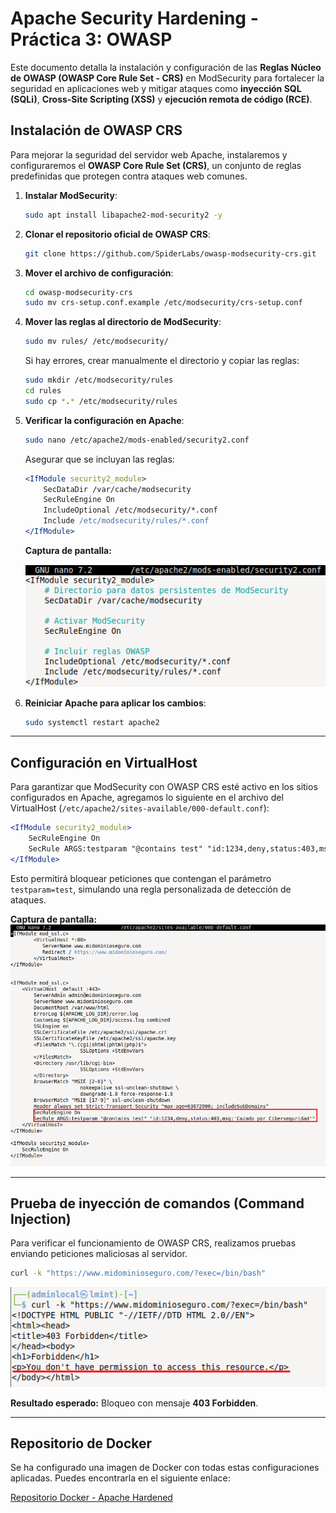 # Apache Security Hardening - Práctica 3: OWASP

Este documento detalla la instalación y configuración de las **Reglas Núcleo de OWASP (OWASP Core Rule Set - CRS)** en ModSecurity para fortalecer la seguridad en aplicaciones web y mitigar ataques como **inyección SQL (SQLi)**, **Cross-Site Scripting (XSS)** y **ejecución remota de código (RCE)**.

## Instalación de OWASP CRS

Para mejorar la seguridad del servidor web Apache, instalaremos y configuraremos el **OWASP Core Rule Set (CRS)**, un conjunto de reglas predefinidas que protegen contra ataques web comunes.

1. **Instalar ModSecurity**:
   ```bash
   sudo apt install libapache2-mod-security2 -y
   ```

2. **Clonar el repositorio oficial de OWASP CRS**:
   ```bash
   git clone https://github.com/SpiderLabs/owasp-modsecurity-crs.git
   ```

3. **Mover el archivo de configuración**:
   ```bash
   cd owasp-modsecurity-crs
   sudo mv crs-setup.conf.example /etc/modsecurity/crs-setup.conf
   ```

4. **Mover las reglas al directorio de ModSecurity**:
   ```bash
   sudo mv rules/ /etc/modsecurity/
   ```
   Si hay errores, crear manualmente el directorio y copiar las reglas:
   ```bash
   sudo mkdir /etc/modsecurity/rules
   cd rules
   sudo cp *.* /etc/modsecurity/rules
   ```

5. **Verificar la configuración en Apache**:
   ```bash
   sudo nano /etc/apache2/mods-enabled/security2.conf
   ```
   Asegurar que se incluyan las reglas:
   ```apache
   <IfModule security2_module>
       SecDataDir /var/cache/modsecurity
       SecRuleEngine On
       IncludeOptional /etc/modsecurity/*.conf
       Include /etc/modsecurity/rules/*.conf
   </IfModule>
   ```


   **Captura de pantalla:**

   ![Configuración de security2.conf](assets/1%20-%20security2.conf.png)

6. **Reiniciar Apache para aplicar los cambios**:
   ```bash
   sudo systemctl restart apache2
   ```

---

## Configuración en VirtualHost

Para garantizar que ModSecurity con OWASP CRS esté activo en los sitios configurados en Apache, agregamos lo siguiente en el archivo del VirtualHost (`/etc/apache2/sites-available/000-default.conf`):

```apache
<IfModule security2_module>
    SecRuleEngine On
    SecRule ARGS:testparam "@contains test" "id:1234,deny,status:403,msg:'Cazado por Ciberseguridad'"
</IfModule>
```

Esto permitirá bloquear peticiones que contengan el parámetro `testparam=test`, simulando una regla personalizada de detección de ataques.

**Captura de pantalla:**
![Habilitación en VirtualHost](assets/2%20-%20Enable%20in%20000-default.conf.png)

---

## Prueba de inyección de comandos (Command Injection)

Para verificar el funcionamiento de OWASP CRS, realizamos pruebas enviando peticiones maliciosas al servidor.

```bash
curl -k "https://www.midominioseguro.com/?exec=/bin/bash"
```

![Prueba de seguridad](assets/3%20-%20Test.png)



**Resultado esperado:** Bloqueo con mensaje **403 Forbidden**.

---

## Repositorio de Docker

Se ha configurado una imagen de Docker con todas estas configuraciones aplicadas. Puedes encontrarla en el siguiente enlace:

[Repositorio Docker - Apache Hardened](https://hub.docker.com/layers/pps10752370/apache-hardened/v3/images/sha256-8fcf1cefff6ac1f5e696f797a63a7de59bfc2ea31e36b89d80b50e52a92cf46d)
